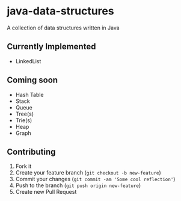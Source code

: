 # java-data-structures

A collection of data structures written in Java

## Currently Implemented

* LinkedList

## Coming soon

* Hash Table
* Stack
* Queue
* Tree(s)
* Trie(s)
* Heap
* Graph

## Contributing

1. Fork it
2. Create your feature branch (`git checkout -b new-feature`)
3. Commit your changes (`git commit -am 'Some cool reflection'`)
4. Push to the branch (`git push origin new-feature`)
5. Create new Pull Request
